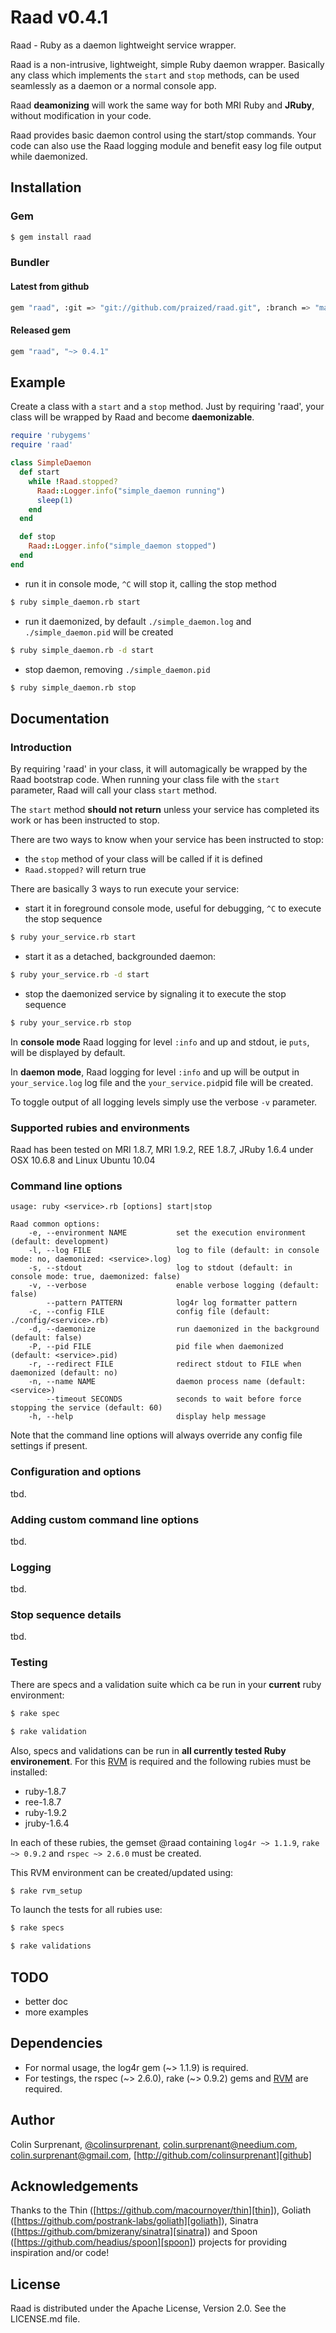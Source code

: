 # Raad v0.4.1

Raad - Ruby as a daemon lightweight service wrapper.

Raad is a non-intrusive, lightweight, simple Ruby daemon wrapper. Basically any class which implements
the `start` and `stop` methods, can be used seamlessly as a daemon or a normal console app.

Raad **deamonizing** will work the same way for both MRI Ruby and **JRuby**, without
modification in your code.

Raad provides basic daemon control using the start/stop commands. Your code can also use the Raad
logging module and benefit easy log file output while daemonized.

## Installation

### Gem

``` sh
$ gem install raad
```

### Bundler
#### Latest from github

``` sh
gem "raad", :git => "git://github.com/praized/raad.git", :branch => "master"
```

#### Released gem

``` bash
gem "raad", "~> 0.4.1"
```

## Example
Create a class with a `start` and a `stop` method. Just by requiring 'raad', your class will be 
wrapped by Raad and become **daemonizable**.

``` ruby
require 'rubygems'
require 'raad'

class SimpleDaemon
  def start
    while !Raad.stopped?
      Raad::Logger.info("simple_daemon running")
      sleep(1)
    end
  end

  def stop
    Raad::Logger.info("simple_daemon stopped")
  end
end
```
 - run it in console mode, `^C` will stop it, calling the stop method

``` sh
$ ruby simple_daemon.rb start
```
 - run it daemonized, by default `./simple_daemon.log` and `./simple_daemon.pid` will be created

``` sh
$ ruby simple_daemon.rb -d start
```

 - stop daemon, removing `./simple_daemon.pid`

``` sh
$ ruby simple_daemon.rb stop
```

## Documentation

### Introduction

By requiring 'raad' in your class, it will automagically be wrapped by the Raad bootstrap code.
When running your class file with the `start` parameter, Raad will call your class `start` method.

The `start` method **should not return** unless your service has completed its work or has been
instructed to stop.

There are two ways to know when your service has been instructed to stop:

 * the `stop` method of your class will be called if it is defined
 * `Raad.stopped?` will return true

There are basically 3 ways to run execute your service:

 * start it in foreground console mode, useful for debugging, `^C` to execute the stop sequence

``` sh
$ ruby your_service.rb start
```

 * start it as a detached, backgrounded daemon:

``` sh
$ ruby your_service.rb -d start
```

 * stop the daemonized service by signaling it to execute the stop sequence

``` sh
$ ruby your_service.rb stop
```

In **console mode** Raad logging for level `:info` and up and stdout, ie `puts`, will be displayed by default.

In **daemon mode**, Raad logging for level `:info` and up will be output in `your_service.log` log file and the
`your_service.pid`pid file will be created.

To toggle output of all logging levels simply use the verbose `-v` parameter.

### Supported rubies and environments
Raad has been tested on MRI 1.8.7, MRI 1.9.2, REE 1.8.7, JRuby 1.6.4 under OSX 10.6.8 and Linux Ubuntu 10.04


### Command line options
    usage: ruby <service>.rb [options] start|stop

    Raad common options:
        -e, --environment NAME           set the execution environment (default: development)
        -l, --log FILE                   log to file (default: in console mode: no, daemonized: <service>.log)
        -s, --stdout                     log to stdout (default: in console mode: true, daemonized: false)
        -v, --verbose                    enable verbose logging (default: false)
            --pattern PATTERN            log4r log formatter pattern
        -c, --config FILE                config file (default: ./config/<service>.rb)
        -d, --daemonize                  run daemonized in the background (default: false)
        -P, --pid FILE                   pid file when daemonized (default: <service>.pid)
        -r, --redirect FILE              redirect stdout to FILE when daemonized (default: no)
        -n, --name NAME                  daemon process name (default: <service>)
            --timeout SECONDS            seconds to wait before force stopping the service (default: 60)
        -h, --help                       display help message

Note that the command line options will always override any config file settings if present.
### Configuration and options
tbd.

### Adding custom command line options
tbd.

### Logging
tbd.

### Stop sequence details
tbd.

### Testing
There are specs and a validation suite which ca be run in your **current** ruby environment:

``` sh
$ rake spec
```
``` sh
$ rake validation
```

Also, specs and validations can be run in **all currently tested Ruby environement**. For this [RVM][rvm] is required and the following rubies must be installed: 

- ruby-1.8.7
- ree-1.8.7
- ruby-1.9.2
- jruby-1.6.4

In each of these rubies, the gemset @raad containing `log4r ~> 1.1.9`, `rake ~> 0.9.2` and `rspec ~> 2.6.0` must be created.

This RVM environment can be created/updated using:

``` sh
$ rake rvm_setup
```

To launch the tests for all rubies use:

``` sh
$ rake specs
```
``` sh
$ rake validations
```

## TODO
- better doc
- more examples

## Dependencies
- For normal usage, the log4r gem (~> 1.1.9) is required.
- For testings, the rspec (~> 2.6.0), rake (~> 0.9.2) gems and [RVM][rvm] are required.

## Author
Colin Surprenant, [@colinsurprenant][twitter], [colin.surprenant@needium.com][needium], [colin.surprenant@gmail.com][gmail], [http://github.com/colinsurprenant][github]

## Acknowledgements
Thanks to the Thin ([https://github.com/macournoyer/thin][thin]), Goliath ([https://github.com/postrank-labs/goliath][goliath]), Sinatra ([https://github.com/bmizerany/sinatra][sinatra]) and Spoon ([https://github.com/headius/spoon][spoon]) projects for providing inspiration and/or code!

## License
Raad is distributed under the Apache License, Version 2.0. See the LICENSE.md file.

[needium]: colin.surprenant@needium.com
[gmail]: colin.surprenant@gmail.com
[twitter]: http://twitter.com/colinsurprenant
[github]: http://github.com/colinsurprenant
[thin]: https://github.com/macournoyer/thin
[goliath]: https://github.com/postrank-labs/goliath
[sinatra]: https://github.com/bmizerany/sinatra
[spoon]: https://github.com/headius/spoon
[rvm]: http://beginrescueend.com/
